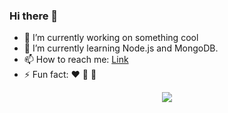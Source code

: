 ### Hi there 👋


- 🔭 I’m currently working on something cool
- 🌱 I’m currently learning Node.js and MongoDB.
- 📫 How to reach me: [Link](https://www.linkedin.com/in/tarun-kumar-7489651a0/)
- ⚡ Fun fact: :heart: :panda_face: :dog:
<p align="center"><img src="https://i.giphy.com/RThN0hOS2GO4M.gif" /></p>
